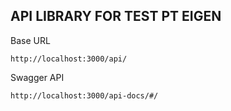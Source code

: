 ## API LIBRARY FOR TEST PT EIGEN

Base URL
```base url
http://localhost:3000/api/
```

Swagger API
```base url
http://localhost:3000/api-docs/#/
```
